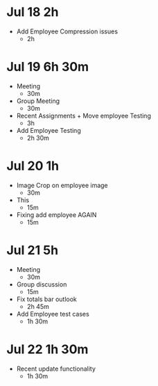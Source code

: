 # Jul 18 2h
- Add Employee Compression issues
    -  2h

# Jul 19 6h 30m
- Meeting
    - 30m
- Group Meeting
    - 30m
- Recent Assignments + Move employee Testing
    - 3h
- Add Employee Testing
    - 2h 30m

# Jul 20 1h
- Image Crop on employee image
    - 30m
- This
    - 15m
- Fixing add employee AGAIN
    - 15m

# Jul 21 5h
-  Meeting
    - 30m
-  Group discussion
    - 15m
-  Fix totals bar outlook
    - 2h 45m
-   Add Employee test cases
    - 1h 30m

# Jul 22 1h 30m
- Recent update functionality
    - 1h 30m

